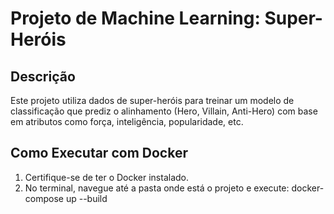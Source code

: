 # Projeto de Machine Learning: Super-Heróis

## Descrição
Este projeto utiliza dados de super-heróis para treinar um modelo de classificação que prediz o alinhamento (Hero, Villain, Anti-Hero) com base em atributos como força, inteligência, popularidade, etc.

## Como Executar com Docker

1. Certifique-se de ter o Docker instalado.
2. No terminal, navegue até a pasta onde está o projeto e execute: docker-compose up --build